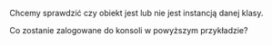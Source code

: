 Chcemy sprawdzić czy obiekt jest lub nie jest instancją danej klasy.

Co zostanie zalogowane do konsoli w powyższym przykładzie?
